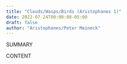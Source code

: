 ```yaml
---
title: "Clouds/Wasps/Birds (Aristophanes 1)"
date: 2022-07-24T00:00:00-05:00
draft: false
author: "Aristophanes/Peter Meineck"
---
```


SUMMARY

<!--more-->

CONTENT